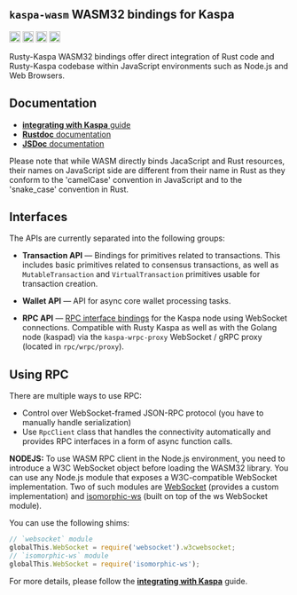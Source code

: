 
## `kaspa-wasm` WASM32 bindings for Kaspa

[<img alt="github" src="https://img.shields.io/badge/github-kaspanet/rusty--kaspa-8da0cb?style=for-the-badge&labelColor=555555&color=8da0cb&logo=github" height="20">](https://github.com/kaspanet/rusty-kaspa/tree/master/wasm)
[<img alt="crates.io" src="https://img.shields.io/crates/v/kaspa-wasm.svg?maxAge=2592000&style=for-the-badge&color=fc8d62&logo=rust" height="20">](https://crates.io/crates/kaspa-wasm)
[<img alt="docs.rs" src="https://img.shields.io/badge/docs.rs-kaspa--wasm-56c2a5?maxAge=2592000&style=for-the-badge&logo=docs.rs" height="20">](https://docs.rs/kaspa-wasm)
<img alt="license" src="https://img.shields.io/crates/l/kaspa-wasm.svg?maxAge=2592000&color=6ac&style=for-the-badge&logoColor=fff" height="20">

Rusty-Kaspa WASM32 bindings offer direct integration of Rust code and Rusty-Kaspa
codebase within JavaScript environments such as Node.js and Web Browsers.

## Documentation

- [**integrating with Kaspa** guide](https://kaspa-mdbook.aspectron.com/)
- [**Rustdoc** documentation](https://docs.rs/kaspa-wasm/latest/kaspa-wasm)
- [**JSDoc** documentation](https://aspectron.com/docs/kaspa-wasm/)

Please note that while WASM directly binds JacaScript and Rust resources, their names on JavaScript side
are different from their name in Rust as they conform to the 'camelCase' convention in JavaScript and 
to the 'snake_case' convention in Rust. 

## Interfaces

The APIs are currently separated into the following groups:

- **Transaction API** — Bindings for primitives related to transactions.
This includes basic primitives related to consensus transactions, as well as
`MutableTransaction` and `VirtualTransaction` primitives usable for 
transaction creation.

- **Wallet API** — API for async core wallet processing tasks.

- **RPC API** — [RPC interface bindings](https://docs.rs/kaspa-wasm/latest/kaspa-wasm/rpc) for the Kaspa node using WebSocket connections.
Compatible with Rusty Kaspa as well as with the Golang node (kaspad) via the `kaspa-wrpc-proxy` 
WebSocket / gRPC proxy (located in `rpc/wrpc/proxy`).

## Using RPC

There are multiple ways to use RPC:
- Control over WebSocket-framed JSON-RPC protocol (you have to manually handle serialization)
- Use `RpcClient` class that handles the connectivity automatically and provides RPC interfaces in a form of async function calls.

**NODEJS:** To use WASM RPC client in the Node.js environment, you need to introduce a W3C WebSocket object 
before loading the WASM32 library. You can use any Node.js module that exposes a W3C-compatible 
WebSocket implementation. Two of such modules are [WebSocket](https://www.npmjs.com/package/websocket) 
(provides a custom implementation) and [isomorphic-ws](https://www.npmjs.com/package/isomorphic-ws) 
(built on top of the ws WebSocket module).

You can use the following shims:

```js
// `websocket` module
globalThis.WebSocket = require('websocket').w3cwebsocket;
// `isomorphic-ws` module
globalThis.WebSocket = require('isomorphic-ws');
```

For more details, please follow the [**integrating with Kaspa**](https://kaspa-mdbook.aspectron.com/) guide.
